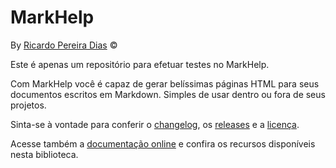 # MarkHelp

By [Ricardo Pereira Dias](http://www.ricardopdias.com.br) ©

Este é apenas um repositório para efetuar testes no MarkHelp.

Com MarkHelp você é capaz de gerar belíssimas páginas HTML para seus documentos escritos em Markdown.
Simples de usar dentro ou fora de seus projetos.

Sinta-se à vontade para conferir o [changelog](https://github.com/ricardopedias/markhelp/blob/master/changelog.md), os [releases](https://github.com/ricardopedias/markhelp/releases) e a [licença](https://github.com/ricardopedias/markhelp/blob/master/license.md).

Acesse também a [documentação online](https://github.com/ricardopedias/markhelp/blob/master/docs/index.md) e confira os recursos disponíveis nesta biblioteca.
